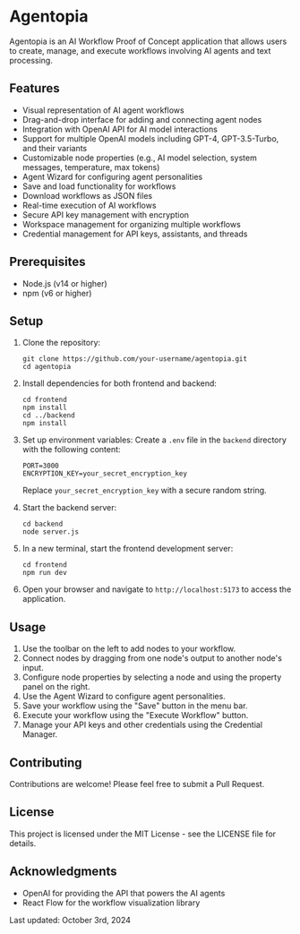 # Agentopia

Agentopia is an AI Workflow Proof of Concept application that allows users to create, manage, and execute workflows involving AI agents and text processing.

## Features

- Visual representation of AI agent workflows
- Drag-and-drop interface for adding and connecting agent nodes
- Integration with OpenAI API for AI model interactions
- Support for multiple OpenAI models including GPT-4, GPT-3.5-Turbo, and their variants
- Customizable node properties (e.g., AI model selection, system messages, temperature, max tokens)
- Agent Wizard for configuring agent personalities
- Save and load functionality for workflows
- Download workflows as JSON files
- Real-time execution of AI workflows
- Secure API key management with encryption
- Workspace management for organizing multiple workflows
- Credential management for API keys, assistants, and threads

## Prerequisites

- Node.js (v14 or higher)
- npm (v6 or higher)

## Setup

1. Clone the repository:
   ```
   git clone https://github.com/your-username/agentopia.git
   cd agentopia
   ```

2. Install dependencies for both frontend and backend:
   ```
   cd frontend
   npm install
   cd ../backend
   npm install
   ```

3. Set up environment variables:
   Create a `.env` file in the `backend` directory with the following content:
   ```
   PORT=3000
   ENCRYPTION_KEY=your_secret_encryption_key
   ```
   Replace `your_secret_encryption_key` with a secure random string.

4. Start the backend server:
   ```
   cd backend
   node server.js
   ```

5. In a new terminal, start the frontend development server:
   ```
   cd frontend
   npm run dev
   ```

6. Open your browser and navigate to `http://localhost:5173` to access the application.

## Usage

1. Use the toolbar on the left to add nodes to your workflow.
2. Connect nodes by dragging from one node's output to another node's input.
3. Configure node properties by selecting a node and using the property panel on the right.
4. Use the Agent Wizard to configure agent personalities.
5. Save your workflow using the "Save" button in the menu bar.
6. Execute your workflow using the "Execute Workflow" button.
7. Manage your API keys and other credentials using the Credential Manager.

## Contributing

Contributions are welcome! Please feel free to submit a Pull Request.

## License

This project is licensed under the MIT License - see the LICENSE file for details.

## Acknowledgments

- OpenAI for providing the API that powers the AI agents
- React Flow for the workflow visualization library

Last updated: October 3rd, 2024